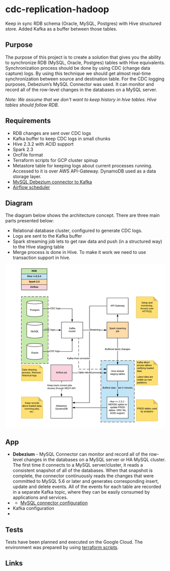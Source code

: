 # cdc-replication-hadoop
Keep in sync RDB schema (Oracle, MySQL, Postgres) with Hive structured store. Added Kafka as a buffer between those tables.


## Purpose 
The purpose of this project is to create a solution that gives you the ability to synchronize RDB (MySQL, Oracle, Postgres) tables with Hive equivalents. Synchronization process should be done by using CDC (change data capture) logs. By using this technique we should get almost real-time synchronization between source and destination table. For the CDC logging purposes, Debezium’s MySQL Connector was used. It can monitor and record all of the row-level changes in the databases on a MySQL server.

*Note: We assume that we don't want to keep history in hive tables. Hive tables should follow RDB.* 


## Requirements
* RDB changes are sent over CDC logs
* Kafka buffer to keep CDC logs in small chunks
* Hive 2.3.2 with ACID support
* Spark 2.3
* OrcFile format
* Terraform scripts for GCP cluster spinup
* Metastore table for keeping logs about current processes running. Accessed to it is over AWS API-Gateway. DynamoDB used as a data storage layer.
* [MySQL Debezium connector to Kafka](https://debezium.io/docs/connectors/mysql/)
* [Airflow scheduler](https://airflow.apache.org/index.html)

## Diagram

The diagram below shows the architecture concept. There are three main parts presented below:
* Relational database cluster, configured to generate CDC logs. 
* Logs are sent to the Kafka buffer 
* Spark streaming job lets to get raw data and push (in a structured way) to the Hive staging table
* Merge process is done in Hive. To make it work we need to use transaction support in hive.

![cdc logs](img/cdc-logs.png)

## App

* **Debezium** - MySQL Connector can monitor and record all of the row-level changes in the databases on a MySQL server or HA MySQL cluster. The first time it connects to a MySQL server/cluster, it reads a consistent snapshot of all of the databases. When that snapshot is complete, the connector continuously reads the changes that were committed to MySQL 5.6 or later and generates corresponding insert, update and delete events. All of the events for each table are recorded in a separate Kafka topic, where they can be easily consumed by applications and services.
* * [MySQL connector configuration](https://debezium.io/docs/connectors/mysql/)
* Kafka configuration 
* 


## Tests
Tests have been planned and executed on the Google Cloud. The environment was prepared by using  [terraform scripts](https://github.com/jwszolek/hive-cdc-orcfile/tree/master/terraform-gcp).



## Links
